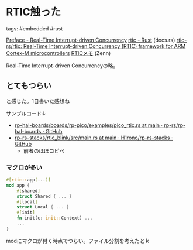 # RTIC触った

tags: #embedded #rust

[Preface - Real-Time Interrupt-driven Concurrency](https://rtic.rs/2/book/en/preface.html)
[rtic - Rust](https://docs.rs/cortex-m-rtic/latest/rtic/) (docs.rs)
[rtic-rs/rtic: Real-Time Interrupt-driven Concurrency (RTIC) framework for ARM Cortex-M microcontrollers](https://github.com/rtic-rs/rtic)
[RTICメモ](https://zenn.dev/ciniml/articles/rust-rtic-memo) (Zenn)

Real-Time Interrupt-driven Concurrencyの略。

## とてもつらい

と感じた。1日書いた感想ね

サンプルコード↓

- [rp-hal-boards/boards/rp-pico/examples/pico_rtic.rs at main · rp-rs/rp-hal-boards · GitHub](https://github.com/rp-rs/rp-hal-boards/blob/main/boards/rp-pico/examples/pico_rtic.rs)
- [rp-rs-stacks/rtic_blink/src/main.rs at main · H1rono/rp-rs-stacks · GitHub](https://github.com/H1rono/rp-rs-stacks/blob/main/rtic_blink/src/main.rs)
    - 前者のほぼコピペ

### マクロが多い

```rust
#[rtic::app(...)]
mod app {
    #[shared]
    struct Shared { ... }
    #[local]
    struct Local { ... }
    #[init]
    fn init(c: init::Context) ...
    ...
}
```

modにマクロが付く時点でつらい。ファイル分割を考えたとｋ
